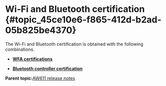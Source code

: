 # Wi-Fi and Bluetooth certification {#topic_45ce10e6-f865-412d-b2ad-05b825be4370}

The Wi-Fi and Bluetooth certification is obtained with the following combinations.

-   **[WFA certifications](../topics/wfa_certifications_04.md)**  

-   **[Bluetooth controller certification](../topics/bluetooth_controller_certification_03.md)**  


**Parent topic:**[AW611 release notes](../topics/aw611-release-notes.md)

